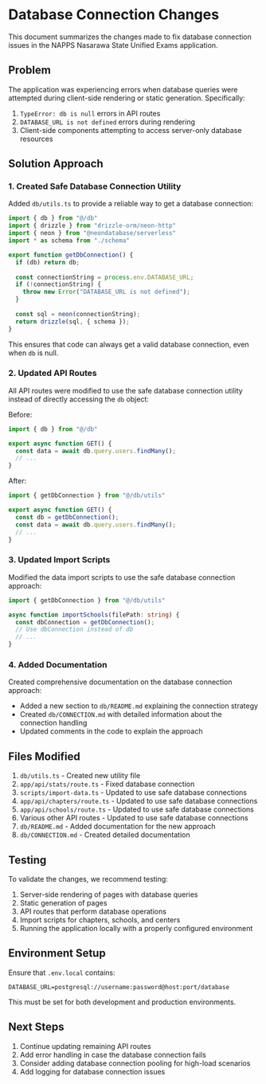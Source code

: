 # Database Connection Changes

This document summarizes the changes made to fix database connection issues in the NAPPS Nasarawa State Unified Exams application.

## Problem

The application was experiencing errors when database queries were attempted during client-side rendering or static generation. Specifically:

1. `TypeError: db is null` errors in API routes
2. `DATABASE_URL is not defined` errors during rendering
3. Client-side components attempting to access server-only database resources

## Solution Approach

### 1. Created Safe Database Connection Utility

Added `db/utils.ts` to provide a reliable way to get a database connection:

```typescript
import { db } from "@/db"
import { drizzle } from "drizzle-orm/neon-http"
import { neon } from "@neondatabase/serverless"
import * as schema from "./schema"

export function getDbConnection() {
  if (db) return db;
  
  const connectionString = process.env.DATABASE_URL;
  if (!connectionString) {
    throw new Error("DATABASE_URL is not defined");
  }
  
  const sql = neon(connectionString);
  return drizzle(sql, { schema });
}
```

This ensures that code can always get a valid database connection, even when `db` is null.

### 2. Updated API Routes

All API routes were modified to use the safe database connection utility instead of directly accessing the `db` object:

Before:
```typescript
import { db } from "@/db"

export async function GET() {
  const data = await db.query.users.findMany();
  // ...
}
```

After:
```typescript
import { getDbConnection } from "@/db/utils"

export async function GET() {
  const db = getDbConnection();
  const data = await db.query.users.findMany();
  // ...
}
```

### 3. Updated Import Scripts

Modified the data import scripts to use the safe database connection approach:

```typescript
import { getDbConnection } from "@/db/utils"

async function importSchools(filePath: string) {
  const dbConnection = getDbConnection();
  // Use dbConnection instead of db
  // ...
}
```

### 4. Added Documentation

Created comprehensive documentation on the database connection approach:

- Added a new section to `db/README.md` explaining the connection strategy
- Created `db/CONNECTION.md` with detailed information about the connection handling
- Updated comments in the code to explain the approach

## Files Modified

1. `db/utils.ts` - Created new utility file
2. `app/api/stats/route.ts` - Fixed database connection
3. `scripts/import-data.ts` - Updated to use safe database connections
4. `app/api/chapters/route.ts` - Updated to use safe database connections
5. `app/api/schools/route.ts` - Updated to use safe database connections
6. Various other API routes - Updated to use safe database connections
7. `db/README.md` - Added documentation for the new approach
8. `db/CONNECTION.md` - Created detailed documentation

## Testing

To validate the changes, we recommend testing:

1. Server-side rendering of pages with database queries
2. Static generation of pages
3. API routes that perform database operations
4. Import scripts for chapters, schools, and centers
5. Running the application locally with a properly configured environment

## Environment Setup

Ensure that `.env.local` contains:

```
DATABASE_URL=postgresql://username:password@host:port/database
```

This must be set for both development and production environments.

## Next Steps

1. Continue updating remaining API routes
2. Add error handling in case the database connection fails
3. Consider adding database connection pooling for high-load scenarios
4. Add logging for database connection issues
